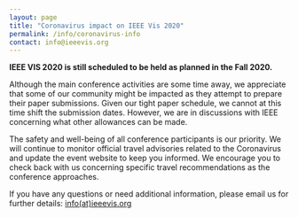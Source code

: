 ```yaml
---
layout: page
title: "Coronavirus impact on IEEE Vis 2020"
permalink: /info/coronavirus-info
contact: info@ieeevis.org
---
```


**IEEE VIS 2020 is still scheduled to be held as planned in the Fall 2020.**

Although the main conference activities are some time away, we appreciate that some of our community might be impacted as they attempt to prepare their paper submissions.  Given our tight paper schedule, we cannot at this time shift the submission dates.  However, we are in discussions with IEEE concerning what other allowances can be made.

The safety and well-being of all conference participants is our priority. We will continue to monitor official travel advisories related to the Coronavirus and update the event website to keep you informed. We encourage you to check back with us concerning specific travel recommendations as the conference approaches.

If you have any questions or need additional information, please email us for further details: [info(at)ieeevis.org](mailto:info@ieeevis.org)

